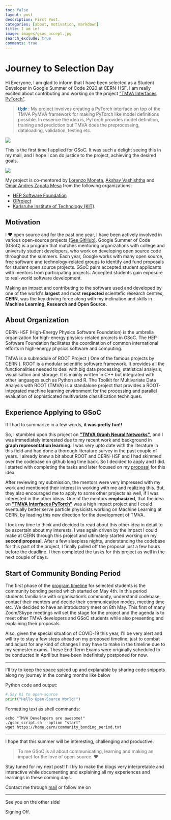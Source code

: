 ```yaml
---
toc: false
layout: post
description: First Post.
categories: [about, motivation, markdown]
title: I am in!
image: images/gsoc_accept.jpg
search_exclude: true
comments: true
---
```

# Journey to Selection Day

Hi Everyone, I am glad to inform that I have been selected as a Student Developer in Google Summer of Code 2020 at CERN-HSF. I am really excited about contributing and working on the project ["TMVA Interfaces PyTorch"](https://hepsoftwarefoundation.org/gsoc/2020/proposal_TMVAPyTorch.html).

> **<font color="#1756a9">tl;dr</font>** : My project involves creating a PyTorch interface on top of the TMVA PyMVA framework for making PyTorch like model definitions possible. In essence the idea is, PyTorch provides model definition, training and prediction but TMVA does the preprocessing, dataloading, validation, testing etc.

![]({{site.baseurl}}/images/gsoc_accept.jpg)

This is the first time I applied for GSoC. It was such a delight seeing this in my mail, and I hope I can do justice to the project, achieving the desired goals.

![]({{site.baseurl}}/images/gsoc_accept_mail.jpg)

My project is co-mentored by [Lorenzo Moneta](https://www.linkedin.com/in/lorenzo-moneta-982b902/), [Akshay Vashishtha](https://www.linkedin.com/in/akshay-vashistha-9a558778/) and [Omar Andres Zapata Mesa](https://www.linkedin.com/in/omar-andres-zapata-mesa-4ab16a5b/) from the following organizations: 
* [HEP Software Foundation](https://hepsoftwarefoundation.org/)
* [OProject](http://oproject.org/)
* [Karlsruhe Institute of Technology (KIT)](https://www.kit.edu/english/).

## Motivation

I :heart: open source and for the past one year, I have been actively involved in various open-source projects [(See GitHub)](https://github.com/anirudhdagar). Google Summer of Code (GSoC) is a program that matches mentoring organizations with college and university student developers, who work on developing open source code throughout the summers. Each year, Google works with many open source, free software and technology-related groups to identify and fund proposals for student open source projects.
GSoC pairs accepted student applicants with mentors from participating projects. Accepted students gain exposure to real-world software development.

Making an impact and contributing to the software used and developed by one of the world's **largest** and most **respected** scientefic research centres, **CERN**, was the key driving force along with my inclination and skills in **Machine Learning, Research and Open Source.**


## About Organization

CERN-HSF (High-Energy Physics Software Foundation) is the umbrella organization for high-energy physics-related projects in GSoC. The HEP Software Foundation facilitates the coordination of common international efforts in high-energy physics software and computing.

TMVA is a submodule of ROOT Project ( One of the famous projects by CERN ). ROOT is a modular scientific software framework. It provides all the functionalities needed to deal with big data processing, statistical analysis, visualisation and storage. It is mainly written in C++ but integrated with other languages such as Python and R. The Toolkit for Multivariate Data Analysis with ROOT (TMVA) is a standalone project that provides a ROOT-integrated machine learning environment for the processing and parallel evaluation of sophisticated multivariate classification techniques.


## Experience Applying to GSoC

If I had to summarize in a few words, **it was pretty fun!!**

So, I stumbled upon this project on **["TMVA Graph Neural Networks"](https://hepsoftwarefoundation.org/gsoc/2020/proposal_TMVAGraph.html)**, and I was immediately interested due to my recent work and background in **graph representation learning**. I was very upto date with the literature in this field and had done a thorough literature survey in the past couple of years. I already knew a bit about ROOT and CERN-HSF and I had skimmed over the codebase on github long time back. So I decided to apply and I did. I started with completing the tasks and later focused on my [proposal](https://drive.google.com/open?id=1Df22pHUzj1rSh06I3CH2EFEsJcBshLCO5mg1aTHR8pQ) for this idea.

After reviewing my submission, the mentors were very impressed with my work and mentioned their interest in working with me and realizing this. But, they also encouraged me to apply to some other projects as well, if I was interested in the other ideas. One of the mentors **emphasized**, that the idea on **["TMVA Interfaces PyTorch"](https://hepsoftwarefoundation.org/gsoc/2020/proposal_TMVAPyTorch.html)** was a high impact project and I could eventually better serve particle physicists working on Machine Learning at CERN, by leading this new direction for the development of TMVA.

I took my time to think and decided to read about this other idea in detail to be ascertain about my interests. I was again driven by the impact I could make at CERN through this project and ultimately started working on my **second proposal**. After a few sleepless nights, understanding the codebase for this part of the project, I finally pulled off the proposal just a few hours before the deadline. I then completed the tasks for this project as well in the next couple of days.


## Start of Community Bonding Period

The first phase of the [program timeline](https://summerofcode.withgoogle.com/how-it-works/#timeline) for selected students is the community bonding period which started on May 4th. In this period students familiarise with organisation’s community, understand codebase, contact their mentors and decide their communication modes, meeting time etc. We decided to have an introductory meet on 8th May. This first of many Zoom/Skype meetings will set the stage for the project and the agenda is to meet other TMVA developers and GSoC students while also presenting and explaining their proposals.

Also, given the special situation of COVID-19 this year, I'll be very alert and will try to stay a few steps ahead on my proposed timeline, just to combat and adjust for any kind of changes I may have to make in the timeline due to my semester exams. These End-Term Exams were originally scheduled to be conducted in April but have been indefinitely postponed for now.  

---

I'll try to keep the space spiced up and explanable by sharing code snippets along my journey in the coming months like below

Python code and output:

```python
# Say hi to open-source
print("Hello Open-Source World!")
```

Formatting text as shell commands:

```shell
echo "TMVA Developers are awesome!"
./gsoc_script.sh --option "start"
wget https://home.cern/community_bonding_period.txt
```

---

I hope that this summer will be interesting, challenging and productive.

> To me GSoC is all about communicating, learning and making an impact for the love of open-source. :heart:

Stay tuned for my next post! I'll try to make the blogs very interpretable and interactive while documenting and explaining all my experiences and learnings in these coming days.

Contact me through [mail](mailto:anirudhdagar6@gmail.com) or follow me on 

---

See you on the other side!

Signing Off.

<!-- USEFUL STUFF FOR BLOGS USING JEKYLL -->

<!--  
## Lists

Here's a list:

- item 1
- item 2

And a numbered list:

1. item 1
1. item 2

## Boxes and stuff

> This is a quotation

{% include alert.html text="You can include alert boxes" %}

...and...

{% include info.html text="You can include info boxes" %}

## Code



General preformatted text:

    # Do a thing
    do_thing() -->

<!-- ## Tables

| Column 1 | Column 2 |
|-|-|
| A thing | Another thing |


## Tweetcards

{% twitter https://twitter.com/jakevdp/status/1204765621767901185?s=20 %}


## Footnotes



[^1]: This is the footnote. -->

